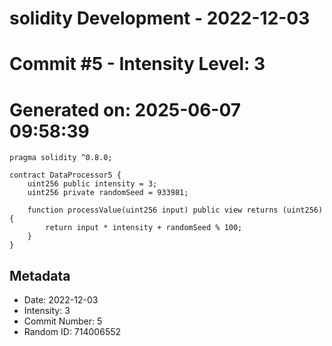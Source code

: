 ﻿# solidity Development - 2022-12-03
# Commit #5 - Intensity Level: 3
# Generated on: 2025-06-07 09:58:39
```solidity
pragma solidity ^0.8.0;

contract DataProcessor5 {
    uint256 public intensity = 3;
    uint256 private randomSeed = 933981;

    function processValue(uint256 input) public view returns (uint256) {
        return input * intensity + randomSeed % 100;
    }
}
```
## Metadata
- Date: 2022-12-03
- Intensity: 3
- Commit Number: 5
- Random ID: 714006552

